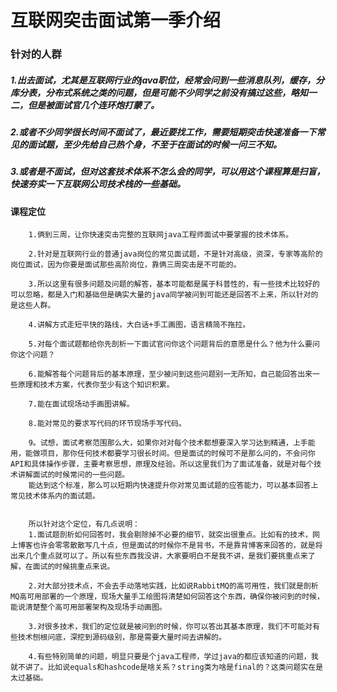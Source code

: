 # 互联网突击面试第一季介绍



### 针对的人群

##### 1.出去面试，尤其是互联网行业的java职位，经常会问到一些消息队列，缓存，分库分表，分布式系统之类的问题，但是可能不少同学之前没有搞过这些，略知一二，但是被面试官几个连环炮打蒙了。

##### 2.或者不少同学很长时间不面试了，最近要找工作，需要短期突击快速准备一下常见的面试题，至少先给自己热个身，不至于在面试的时候一问三不知。

##### 3.或者是不面试，但对这套技术体系不怎么会的同学，可以用这个课程算是扫盲，快速夯实一下互联网公司技术栈的一些基础。



#### 课程定位

```text
	1.俩到三周，让你快速突击完整的互联网java工程师面试中要掌握的技术体系。
	
	2.针对是互联网行业的普通java岗位的常见面试题，不是针对高级，资深，专家等高阶的岗位面试，因为你要是面试那些高阶岗位，靠俩三周突击是不可能的。
	
	3.所以这里有很多问题及问题的解答，基本可能都是属于科普性的，有一些技术比较好的可以忽略，都是入门和基础但是确实大量的java同学被问到可能还是回答不上来，所以针对的是这些人群。
	
	4.讲解方式走短平快的路线，大白话+手工画图，语言精简不拖拉。
	
	5.对每个面试题都给你先剖析一下面试官问你这个问题背后的意愿是什么？他为什么要问你这个问题？
	
	6.能解答每个问题背后的基本原理，至少被问到这些问题别一无所知，自己能回答出来一些原理和技术方案，代表你至少有这个知识积累。
	
	7.能在面试现场动手画图讲解。
	
	8.能对常见的要求写代码的环节现场手写代码。
	
	9。试想，面试考察范围那么大，如果你对对每个技术都想要深入学习达到精通，上手能用，能做项目，那你任何技术都要学习很长时间。但是面试的时候可不是那么问的，不会问你API和具体操作步骤，主要考察思想，原理及经验。所以这里我们为了面试准备，就是对每个技术讲解面试的时候常问的一些问题。
	能达到这个标准，那么可以短期内快速提升你对常见面试题的应答能力，可以基本回答上常见技术体系内的面试题。
	
	
	所以针对这个定位，有几点说明：
	1.面试题剖析如何回答时，我会剔除掉不必要的细节，就突出很重点。比如有的技术，网上博客也许会零零散散写几十点，但是面试的时候你不是背书，不是靠背博客来回答的，就是将出来几个重点就可以了。所以有些东西我没讲，大家要明白不是我不讲，是我们要挑重点来了解，在面试的时候挑重点来说。
	
	2.对大部分技术点，不会去手动落地实践，比如说RabbitMQ的高可用性，我们就是剖析MQ高可用部署的一个原理，现场大量手工绘图将清楚如何回答这个东西，确保你被问到的时候，能说清楚整个高可用部署架构及现场手动画图。
	
	3.对很多技术，我们的定位就是被问到的时候，你可以答出其基本原理，我们不可能对有些技术刨根问底，深挖到源码级别，那是需要大量时间去讲解的。
	
	4.有些特别简单的问题，明显只要是个java工程师，学过java的都应该知道的问题，我就不讲了。比如说equals和hashcode是啥关系？string类为啥是final的？这类问题实在是太过基础。
	
	
			
```





























































































